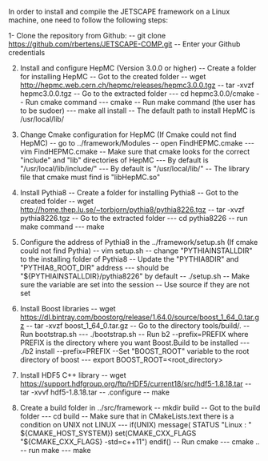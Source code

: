In order to install and compile the JETSCAPE framework on a Linux machine, one need to follow the following steps:

1- Clone the repository from Github:
-- git clone https://github.com/rbertens/JETSCAPE-COMP.git
-- Enter your Github credentials 

2. Install and configure HepMC (Version 3.0.0 or higher)
-- Create a folder for installing HepMC
-- Got to the created folder
-- wget http://hepmc.web.cern.ch/hepmc/releases/hepmc3.0.0.tgz
-- tar -xvzf hepmc3.0.0.tgz
-- Go to the extracted folder 
--- cd hepmc3.0.0/cmake
--  Run cmake command
--- cmake
-- Run make command (the user has to be sudoer)
--- make all install
-- The default path to install HepMC is /usr/local/lib/ 

3. Change Cmake configuration for HepMC (If Cmake could not find HepMC)
-- go to ../framework/Modules
-- open FindHEPMC.cmake
--- vim FindHEPMC.cmake
-- Make sure that cmake looks for the correct "include" and "lib" directories of HepMC
--- By default is "/usr/local/lib/include/"
--- By default is "/usr/local/lib/"
-- The library file that cmake must find is "libHepMC.so"


4. Install Pythia8
-- Create a folder for installing Pythia8
-- Got to the created folder
-- wget http://home.thep.lu.se/~torbjorn/pythia8/pythia8226.tgz
-- tar -xvzf pythia8226.tgz
-- Go to the extracted folder 
--- cd pythia8226
-- run make command
--- make

5. Configure the address of Pythia8 in the ../framework/setup.sh (If cmake could not find Pythia)
-- vim setup.sh
-- change "PYTHIAINSTALLDIR" to the installing folder of Pythia8
-- Update the "PYTHIA8DIR" and "PYTHIA8_ROOT_DIR" address
--- should be "${PYTHIAINSTALLDIR}/pythia8226" by default
-- ./setup.sh
-- Make sure the variable are set into the session
-- Use source if they are not set

6. Install Boost libraries
-- wget https://dl.bintray.com/boostorg/release/1.64.0/source/boost_1_64_0.tar.gz 
-- tar -xvzf boost_1_64_0.tar.gz
-- Go to the directory tools/build/.
-- Run bootstrap.sh 
--- ./bootstrap.sh 
-- Run b2 --prefix=PREFIX where PREFIX is the directory where you want Boost.Build to be installed
--- ./b2 install --prefix=PREFIX
--Set "BOOST_ROOT" variable to the root directory of boost
--- export BOOST_ROOT=<root_directory> 

7. Install HDF5 C++ library
-- wget https://support.hdfgroup.org/ftp/HDF5/current18/src/hdf5-1.8.18.tar
-- tar -xvvf hdf5-1.8.18.tar
-- .configure
-- make

8. Create a build folder in ../src/framework
-- mkdir build
-- Got to the build folder
--- cd build
-- Make sure that in CMakeLists.text there is a condition on UNIX not LINUX
--- if(UNIX) 
     message( STATUS "Linux : " ${CMAKE_HOST_SYSTEM})
     set(CMAKE_CXX_FLAGS "${CMAKE_CXX_FLAGS} -std=c++11")
    endif()
-- Run cmake
--- cmake ..
-- run make
--- make

